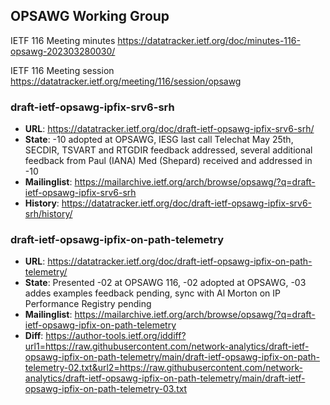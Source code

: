 ## OPSAWG Working Group

IETF 116 Meeting minutes
https://datatracker.ietf.org/doc/minutes-116-opsawg-202303280030/

IETF 116 Meeting session
https://datatracker.ietf.org/meeting/116/session/opsawg

### draft-ietf-opsawg-ipfix-srv6-srh
* **URL**: https://datatracker.ietf.org/doc/draft-ietf-opsawg-ipfix-srv6-srh/
* **State**: -10 adopted at OPSAWG, IESG last call Telechat May 25th, SECDIR, TSVART and RTGDIR feedback addressed, several additional feedback from Paul (IANA) Med (Shepard) received and addressed in -10
* **Mailinglist**: https://mailarchive.ietf.org/arch/browse/opsawg/?q=draft-ietf-opsawg-ipfix-srv6-srh
* **History**: https://datatracker.ietf.org/doc/draft-ietf-opsawg-ipfix-srv6-srh/history/

### draft-ietf-opsawg-ipfix-on-path-telemetry
* **URL**: https://datatracker.ietf.org/doc/draft-ietf-opsawg-ipfix-on-path-telemetry/
* **State**: Presented -02 at OPSAWG 116, -02 adopted at OPSAWG, -03 addes examples feedback pending, sync with Al Morton on IP Performance Registry pending
* **Mailinglist**: https://mailarchive.ietf.org/arch/browse/opsawg/?q=draft-ietf-opsawg-ipfix-on-path-telemetry
* **Diff**: https://author-tools.ietf.org/iddiff?url1=https://raw.githubusercontent.com/network-analytics/draft-ietf-opsawg-ipfix-on-path-telemetry/main/draft-ietf-opsawg-ipfix-on-path-telemetry-02.txt&url2=https://raw.githubusercontent.com/network-analytics/draft-ietf-opsawg-ipfix-on-path-telemetry/main/draft-ietf-opsawg-ipfix-on-path-telemetry-03.txt